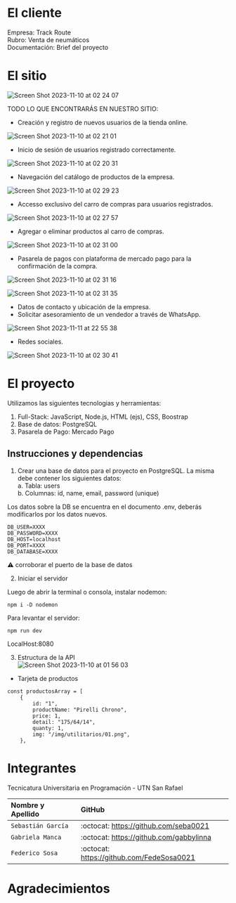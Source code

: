 
# El cliente

Empresa: Track Route<br>
Rubro: Venta de neumáticos<br>
Documentación: Brief del proyecto

# El sitio

![Screen Shot 2023-11-10 at 02 24 07](https://github.com/CodeSystem2022/InfinityCode-4to-Semestre/assets/103860123/288acc4b-743f-48a9-9c75-ed33f2ace0aa)

TODO LO QUE ENCONTRARÁS EN NUESTRO SITIO:<br>

- Creación y registro de nuevos usuarios de la tienda online.


![Screen Shot 2023-11-10 at 02 21 01](https://github.com/CodeSystem2022/InfinityCode-4to-Semestre/assets/103860123/e4f36b37-cdab-4f50-87a0-fdf6e684e4b1)

- Inicio de sesión de usuarios registrado correctamente.


![Screen Shot 2023-11-10 at 02 20 31](https://github.com/CodeSystem2022/InfinityCode-4to-Semestre/assets/103860123/f07437e1-2c5f-4a2a-92a5-deb6e2c61636)

- Navegación del catálogo de productos de la empresa.

![Screen Shot 2023-11-10 at 02 29 23](https://github.com/CodeSystem2022/InfinityCode-4to-Semestre/assets/103860123/28f80570-66c1-4aea-b9d0-797b85a1ed7b)

- Accesso exclusivo del carro de compras para usuarios registrados.


![Screen Shot 2023-11-10 at 02 27 57](https://github.com/CodeSystem2022/InfinityCode-4to-Semestre/assets/103860123/a028152d-d4e6-45ea-8517-212fb37410c8)

- Agregar o eliminar productos al carro de compras.

  
![Screen Shot 2023-11-10 at 02 31 00](https://github.com/CodeSystem2022/InfinityCode-4to-Semestre/assets/103860123/b49bc249-da74-43e8-baa9-2dd47e061a4a)

- Pasarela de pagos con plataforma de mercado pago para la confirmación de la compra.

![Screen Shot 2023-11-10 at 02 31 16](https://github.com/CodeSystem2022/InfinityCode-4to-Semestre/assets/103860123/3b7d6fd2-a00a-4e7f-ae77-e4b34ac5f0ef)

![Screen Shot 2023-11-10 at 02 31 35](https://github.com/CodeSystem2022/InfinityCode-4to-Semestre/assets/103860123/fe133b2d-3de9-4b6f-b760-aa26d8c1130f)

- Datos de contacto y ubicación de la empresa.
- Solicitar asesoramiento de un vendedor a través de WhatsApp.


![Screen Shot 2023-11-11 at 22 55 38](https://github.com/CodeSystem2022/InfinityCode-4to-Semestre/assets/103860123/fc7762d2-957b-4348-aaa5-d5358051595f)

- Redes sociales.

![Screen Shot 2023-11-10 at 02 30 41](https://github.com/CodeSystem2022/InfinityCode-4to-Semestre/assets/103860123/e62c8928-e704-429a-bdb7-1ab24c817990)

# El proyecto 
Utilizamos las siguientes tecnologias y herramientas:<br>

1. Full-Stack: JavaScript, Node.js, HTML (ejs), CSS, Boostrap
2. Base de datos: PostgreSQL
3. Pasarela de Pago: Mercado Pago

## Instrucciones y dependencias
1. Crear una base de datos para el proyecto en PostgreSQL. La misma debe contener los siguientes datos:<br>
   a. Tabla: users<br>
   b. Columnas: id, name, email, password (unique)<br>

Los datos sobre la DB se encuentra en el documento .env, deberás modificarlos por los datos nuevos.<br>

```
DB_USER=XXXX
DB_PASSWORD=XXXX
DB_HOST=localhost
DB_PORT=XXXX
DB_DATABASE=XXXX
```
⚠️  corroborar el puerto de la base de datos

2. Iniciar el servidor

Luego de abrir la terminal o consola, instalar nodemon:
```
npm i -D nodemon
```
Para levantar el servidor:

```
npm run dev
```

LocalHost:8080

3. Estructura de la API<br>
![Screen Shot 2023-11-10 at 01 56 03](https://github.com/CodeSystem2022/InfinityCode-4to-Semestre/assets/103860123/6b93ceac-86fe-49aa-bc53-691f73a51f4b)

- Tarjeta de productos<br>
```
const productosArray = [
    {
        id: "1",
        productName: "Pirelli Chrono",
        price: 1,
        detail: "175/64/14", 
        quanty: 1,
        img: "/img/utilitarios/01.png",
    },
```
# Integrantes

Tecnicatura Universitaria en Programación - UTN San Rafael 

| Nombre y Apellido     | GitHub                                     |
|:---------------------| :-------------------------------------------|
| `Sebastián García`    | :octocat:  https://github.com/seba0021     |
| `Gabriela Manca`      | :octocat:  https://github.com/gabbylinna   |
| `Federico Sosa`       | :octocat:  https://github.com/FedeSosa0021 |

# Agradecimientos

